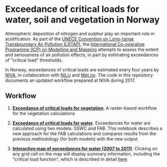 # Exceedance of critical loads for water, soil and vegetation in Norway

Atmospheric deposition of nitrogen and sulphur play an important role in acidification. As part of the [UNECE Convention on Long-range Transboundary Air Pollution (LRTAP)](https://www.unece.org/env/lrtap/welcome.html), the [International Co-operative Programme (ICP) on Modelling and Mapping](http://www.icpmapping.org/) attempts to assess the extent and seriousness of air pollution effects, in part by estimating exceedances of "critical load" thresholds. 

In Norway, exceedances of critical loads are estimated every four years by [NIVA](http://www.niva.no/), in collaboration with [NILU](http://www.nilu.no/) and [Met.no](https://www.met.no/). The code in this repository documents an updated workflow prepared at NIVA during 2017. 

## Workflow

 1. **[Exceedance of critical loads for vegetation](http://nbviewer.jupyter.org/github/JamesSample/critical_loads/blob/master/notebooks/critical_loads_vegetation.ipynb)**. A raster-based workflow for the vegetation calculations
 
 2. **[Exceedance of critical loads for water](http://nbviewer.jupyter.org/github/JamesSample/critical_loads/blob/master/notebooks/critical_loads_water.ipynb)**. Exceedances for water are calculated using two models: SSWC and FAB. This notebook describes a new approach for the FAB calculations and compares results from the previous methodology (for both models) with the new output
 
 3. **[Interactive map of exceedances for water (2007 to 2011)](https://fusiontables.googleusercontent.com/embedviz?q=select+col6+from+1FJbAbZ-fB6UcDGABLkv5TKHljKmGTHGRLEukTI9R&viz=MAP&h=false&lat=61.63863460204371&lng=9.56805419921875&t=1&z=6&l=col6&y=2&tmplt=2&hml=KML)**. Clicking on any grid cell on the map will display summary information, including the "critical load function", which is described in detail [here](http://www.rivm.nl/media/documenten/cce/manual/binnenop17Juni/Ch7-MapMan-2016-04-26_vf.pdf)
